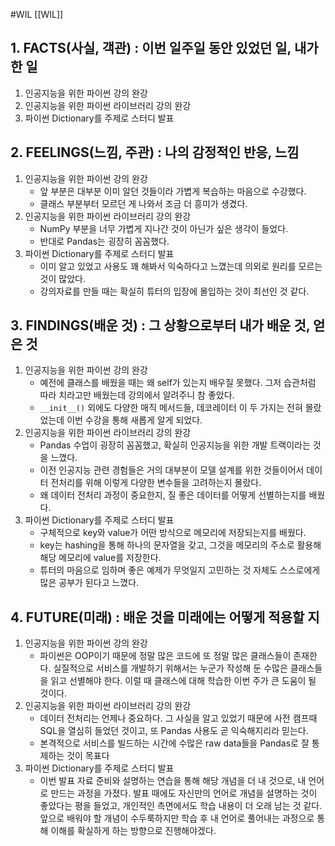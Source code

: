 #WIL [[WIL]]
## 1. FACTS(사실, 객관) : 이번 일주일 동안 있었던 일, 내가 한 일
1) 인공지능을 위한 파이썬 강의 완강
2) 인공지능을 위한 파이썬 라이브러리 강의 완강
3) 파이썬 Dictionary를 주제로 스터디 발표

## 2. FEELINGS(느낌, 주관) : 나의 감정적인 반응, 느낌
1) 인공지능을 위한 파이썬 강의 완강
	- 앞 부분은 대부분 이미 알던 것들이라 가볍게 복습하는 마음으로 수강했다.
	- 클래스 부분부터 모르던 게 나와서 조금 더 흥미가 생겼다.
2) 인공지능을 위한 파이썬 라이브러리 강의 완강
	- NumPy 부분을 너무 가볍게 지나간 것이 아닌가 싶은 생각이 들었다.
	- 반대로 Pandas는 굉장히 꼼꼼했다.
3) 파이썬 Dictionary를 주제로 스터디 발표
	- 이미 알고 있었고 사용도 꽤 해봐서 익숙하다고 느꼈는데 의외로 원리를 모르는 것이 많았다.
	- 강의자료를 만들 때는 확실히 튜터의 입장에 몰입하는 것이 최선인 것 같다.

## 3. FINDINGS(배운 것) : 그 상황으로부터 내가 배운 것, 얻은 것
1) 인공지능을 위한 파이썬 강의 완강
	- 예전에 클래스를 배웠을 때는 왜 self가 있는지 배우질 못했다. 그저 습관처럼 따라 치라고만 배웠는데 강의에서 알려주니 참 좋았다.
	- `__init__()` 외에도 다양한 매직 메서드들, 데코레이터 이 두 가지는 전혀 몰랐었는데 이번 수강을 통해 새롭게 알게 되었다.
2) 인공지능을 위한 파이썬 라이브러리 강의 완강
	- Pandas 수업이 굉장히 꼼꼼했고, 확실히 인공지능을 위한 개발 트랙이라는 것을 느꼈다.
	- 이전 인공지능 관련 경험들은 거의 대부분이 모델 설계를 위한 것들이어서 데이터 전처리를 위해 이렇게 다양한 변수들을 고려하는지 몰랐다.
	- 왜 데이터 전처리 과정이 중요한지, 질 좋은 데이터를 어떻게 선별하는지를 배웠다.
3) 파이썬 Dictionary를 주제로 스터디 발표
	- 구체적으로 key와 value가 어떤 방식으로 메모리에 저장되는지를 배웠다.
	- key는 hashing을 통해 하나의 문자열을 갖고, 그것을 메모리의 주소로 활용해 해당 메모리에 value를 저장한다.
	- 튜터의 마음으로 임하며 좋은 예제가 무엇일지 고민하는 것 자체도 스스로에게 많은 공부가 된다고 느꼈다.

## 4. FUTURE(미래) : 배운 것을 미래에는 어떻게 적용할 지
1) 인공지능을 위한 파이썬 강의 완강
	- 파이썬은 OOP이기 때문에 정말 많은 코드에 또 정말 많은 클래스들이 존재한다. 실질적으로 서비스를 개발하기 위해서는 누군가 작성해 둔 수많은 클래스들을 읽고 선별해야 한다. 이럴 때 클래스에 대해 학습한 이번 주가 큰 도움이 될 것이다.
2) 인공지능을 위한 파이썬 라이브러리 강의 완강
	- 데이터 전처리는 언제나 중요하다. 그 사실을 알고 있었기 때문에 사전 캠프때 SQL을 열심히 들었던 것이고, 또 Pandas 사용도 곧 익숙해지리라 믿는다.
	- 본격적으로 서비스를 빌드하는 시간에 수많은 raw data들을 Pandas로 잘 통제하는 것이 목표다
1) 파이썬 Dictionary를 주제로 스터디 발표
	- 이번 발표 자료 준비와 설명하는 연습을 통해 해당 개념을 더 내 것으로, 내 언어로 만드는 과정을 가졌다. 발표 때에도 자신만의 언어로 개념을 설명하는 것이 좋았다는 평을 들었고, 개인적인 측면에서도 학습 내용이 더 오래 남는 것 같다. 앞으로 배워야 할 개념이 수두룩하지만 학습 후 내 언어로 풀어내는 과정으로 통해 이해를 확실하게 하는 방향으로 진행해야겠다.